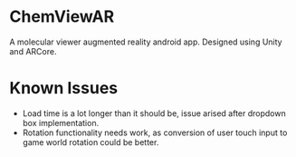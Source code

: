 # ChemViewAR
A molecular viewer augmented reality android app. Designed using Unity and ARCore.

# Known Issues
* Load time is a lot longer than it should be, issue arised after dropdown box implementation.
* Rotation functionality needs work, as conversion of user touch input to game world rotation could be better.
